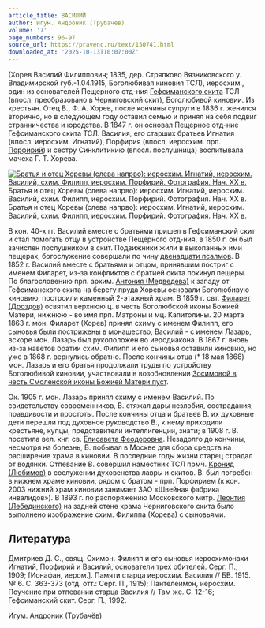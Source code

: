 ```yaml
---
article_title: ВАСИЛИЙ
author: Игум. Андроник (Трубачёв)
volume: '7'
page_numbers: 96-97
source_url: https://pravenc.ru/text/150741.html
downloaded_at: '2025-10-13T10:07:00Z'
---
```


(Хорев Василий Филиппович; 1835, дер. Стряпково Вязниковского у. Владимирской губ.-1.04.1915, Боголюбивая киновия ТСЛ), иеросхим., один из основателей Пещерного отд-ния [Гефсиманского скита](<https://pravenc.ru/text/Гефсиманского скита.html>) ТСЛ (впосл. преобразовано в Черниговский скит), Боголюбивой киновии. Из крестьян. Отец В., Ф. А. Хорев, после кончины супруги в 1836 г. женился вторично, но в следующем году оставил семью и принял на себя подвиг странничества и юродства. В 1847 г. он основал Пещерное отд-ние Гефсиманского скита ТСЛ. Василия, его старших братьев Игнатия (впосл. иеросхим. Игнатий), Порфирия (впосл. иеросхим. прп. [Порфирий](https://pravenc.ru/text/Порфирий.html)) и сестру Синклитикию (впосл. послушница) воспитывала мачеха Г. Т. Хорева.

[![Братья и отец Хоревы (слева напрво): иеросхим. Игнатий, иеросхим. Василий, схим. Филипп, иеросхим. Порфирий. Фотография. Нач. XX в.](https://pravenc.ru/data/230/458/1234/1i200.jpg "Кликните для увеличения картинки")](https://pravenc.ru/data/230/458/1234/1i400.jpg)Братья и отец Хоревы (слева напрво): иеросхим. Игнатий, иеросхим. Василий, схим. Филипп, иеросхим. Порфирий. Фотография. Нач. XX в.  
Братья и отец Хоревы (слева напрво): иеросхим. Игнатий, иеросхим. Василий, схим. Филипп, иеросхим. Порфирий. Фотография. Нач. XX в.

В кон. 40-х гг. Василий вместе с братьями пришел в Гефсиманский скит и стал помогать отцу в устройстве Пещерного отд-ния, в 1850 г. он был зачислен послушником в скит. Подвижники жили в выкопанных ими пещерах, богослужение совершали по чину [двенадцати псалмов](<https://pravenc.ru/text/Двенадцати псалмов чин.html>). В 1852 г. Василий вместе с братьями и отцом, принявшим постриг с именем Филарет, из-за конфликтов с братией скита покинул пещеры. По благословению прп. архим. [Антония (Медведева)](<https://pravenc.ru/text/Антония (Медведева).html>) к западу от Гефсиманского скита на берегу пруда Хоревы основали Боголюбивую киновию, построили каменный 2-этажный храм. В 1859 г. свт. [Филарет (Дроздов)](<https://pravenc.ru/text/Филарет (Дроздов).html>) освятил верхнюю ц. в честь Боголюбской иконы Божией Матери, нижнюю - во имя прп. Матроны и мц. Капитолины. 20 марта 1863 г. мон. Филарет (Хорев) принял схиму с именем Филипп, его сыновья были пострижены в монашество, Василий - с именем Лазарь, вскоре мон. Лазарь был рукоположен во иеродиакона. В 1867 г. вновь из-за наветов братии схим. Филипп и его сыновья оставили киновию, но уже в 1868 г. вернулись обратно. После кончины отца († 18 мая 1868) мон. Лазарь и его братья продолжали труды по устройству Боголюбивой киновии, участвовали в возобновлении [Зосимовой в честь Смоленской иконы Божией Матери пуст](<https://pravenc.ru/text/Зосимовой в честь Смоленской иконы Божией Матери пуст.html>).

Ок. 1905 г. мон. Лазарь принял схиму с именем Василий. По свидетельству современников, В. стяжал дары незлобия, сострадания, правдивости и простоты. После кончины отца и братьев В. их духовные дети перешли под духовное руководство В., к нему приходили крестьяне, купцы, представители интеллигенции, знати; в 1908 г. В. посетила вел. кнг. св. [Елисавета Феодоровна](<https://pravenc.ru/text/Елисавета Феодоровна.html>). Незадолго до кончины, несмотря на болезнь, В. побывал в Москве для сбора средств на расширение храма в киновии. В последние годы жизни старец страдал от водянки. Отпевание В. совершил наместник ТСЛ прмч. [Кронид (Любимов)](<https://pravenc.ru/text/Кронид (Любимов).html>) в сослужении духовенства лавры и скитов. В. был погребен в нижнем храме киновии, рядом с братом - прп. Порфирием (к кон. 2003 нижний храм киновии занимает ЗАО «Швейная фабрика инвалидов»). В 1893 г. по распоряжению Московского митр. [Леонтия (Лебединского)](<https://pravenc.ru/text/Леонтия (Лебединского).html>) на задней стене храма Черниговского скита было выполнено изображение схим. Филиппа (Хорева) с сыновьями.

## Литература

Дмитриев Д. С., свящ. Схимон. Филипп и его сыновья иеросхимонахи Игнатий, Порфирий и Василий, основатели трех обителей. Серг. П., 1909; [Ионафан, иером.]. Памяти старца иеросхим. Василия // БВ. 1915. № 6. С. 363-373 (отд. отт.: Серг. П., 1915); Пантелеимон, иеросхим. Поучение при отпевании старца Василия // Там же. С. 12-16; Гефсиманский скит. Серг. П., 1992.

Игум. Андроник (Трубачёв)

